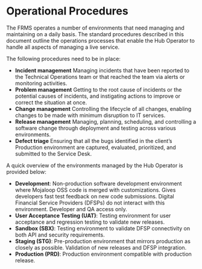 # Operational Procedures

The FRMS operates a number of environments that need managing and maintaining on a daily basis. The standard procedures described in this document outline the operations processes that enable the Hub Operator to handle all aspects of managing a live service.

The following procedures need to be in place:

- **Incident management** Managing incidents that have been reported to the Technical Operations team or that reached the team via alerts or monitoring activities.
- **Problem management** Getting to the root cause of incidents or the potential causes of incidents, and instigating actions to improve or correct the situation at once.
- **Change management** Controlling the lifecycle of all changes, enabling changes to be made with minimum disruption to IT services.
- **Release management** Managing, planning, scheduling, and controlling a software change through deployment and testing across various environments.
- **Defect triage** Ensuring that all the bugs identified in the client’s Production environment are captured, evaluated, prioritized, and submitted to the Service Desk.

A quick overview of the environments managed by the Hub Operator is provided below:

- **Development**: Non-production software development environment where Mojaloop OSS code is merged with customizations. Gives developers fast test feedback on new code submissions. Digital Financial Service Providers (DFSPs) do not interact with this environment. Developer and QA access only.
- **User Acceptance Testing (UAT)**: Testing environment for user acceptance and regression testing to validate new releases.
- **Sandbox (SBX)**: Testing environment to validate DFSP connectivity on both API and security requirements.
- **Staging (STG)**: Pre-production environment that mirrors production as closely as possible. Validation of new releases and DFSP integration.
- **Production (PRD)**: Production environment compatible with production release.
